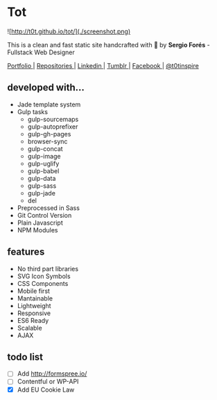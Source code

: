 # Tot
![http://t0t.github.io/tot/](./screenshot.png)

This is a clean and fast static site handcrafted with :sparkling_heart: by **Sergio Forés** - Fullstack Web Designer

 [ Portfolio ](http://t0t.github.io/sergiofores/) | [ Repositories ](https://github.com/t0t/) | [ Linkedin ](https://www.linkedin.com/in/sergiofores/) | [ Tumblr ](http://www.tumblr.com/t0tfotos) | [ Facebook ](https://www.facebook.com/T0T-156415467869146/) | [ @t0tinspire ](https://twitter.com/t0tinspire/)

## developed with...
- Jade template system
- Gulp tasks
  - gulp-sourcemaps
  - gulp-autoprefixer
  - gulp-gh-pages
  - browser-sync
  - gulp-concat
  - gulp-image
  - gulp-uglify
  - gulp-babel
  - gulp-data
  - gulp-sass
  - gulp-jade
  - del
- Preprocessed in Sass
- Git Control Version
- Plain Javascript
- NPM Modules

## features
- No third part libraries
- SVG Icon Symbols
- CSS Components
- Mobile first
- Mantainable
- Lightweight
- Responsive
- ES6 Ready
- Scalable
- AJAX

## todo list
 - [ ] Add http://formspree.io/
 - [ ] Contentful or WP-API
 - [x] Add EU Cookie Law
